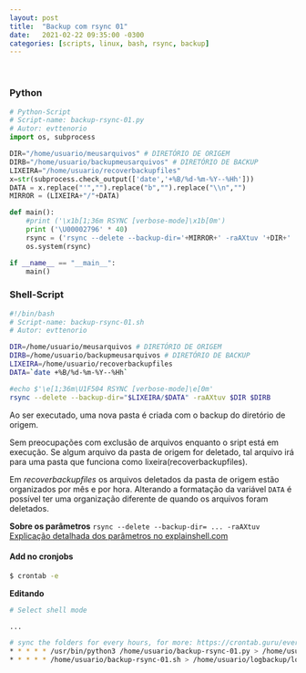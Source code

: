 ```yaml
---
layout: post
title:  "Backup com rsync 01"
date:   2021-02-22 09:35:00 -0300
categories: [scripts, linux, bash, rsync, backup]
---
```



&nbsp;

### Python

```py
# Python-Script
# Script-name: backup-rsync-01.py
# Autor: evttenorio
import os, subprocess

DIR="/home/usuario/meusarquivos" # DIRETÓRIO DE ORIGEM
DIRB="/home/usuario/backupmeusarquivos" # DIRETÓRIO DE BACKUP
LIXEIRA="/home/usuario/recoverbackupfiles"
x=str(subprocess.check_output(['date','+%B/%d-%m-%Y--%Hh']))
DATA = x.replace("'","").replace("b","").replace("\\n","")
MIRROR = (LIXEIRA+"/"+DATA)

def main():
    #print ('\x1b[1;36m RSYNC [verbose-mode]\x1b[0m')
    print ('\U00002796' * 40)
    rsync = ('rsync --delete --backup-dir='+MIRROR+' -raAXtuv '+DIR+' '+DIRB)
    os.system(rsync)

if __name__ == "__main__":
    main()
```

### Shell-Script

```sh
#!/bin/bash
# Script-name: backup-rsync-01.sh
# Autor: evttenorio

DIR=/home/usuario/meusarquivos # DIRETÓRIO DE ORIGEM
DIRB=/home/usuario/backupmeusarquivos # DIRETÓRIO DE BACKUP
LIXEIRA=/home/usuario/recoverbackupfiles
DATA=`date +%B/%d-%m-%Y--%Hh`

#echo $'\e[1;36m\U1F504 RSYNC [verbose-mode]\e[0m'
rsync --delete --backup-dir="$LIXEIRA/$DATA" -raAXtuv $DIR $DIRB
```

Ao ser executado, uma nova pasta é criada com o backup do diretório de origem. 

Sem preocupações com exclusão de arquivos enquanto o sript está em execução. 
Se algum arquivo da pasta de origem for deletado, tal arquivo irá para uma pasta que funciona como lixeira(recoverbackupfiles). 

Em *recoverbackupfiles* os arquivos deletados da pasta de origem estão organizados por mês e por hora. 
Alterando a formatação da variável `DATA` é possível ter uma organização diferente de quando os arquivos foram deletados.

**Sobre os parâmetros**
`rsync --delete --backup-dir= ... -raAXtuv` [Explicação detalhada dos parâmetros no explainshell.com](https://explainshell.com/explain?cmd=rsync+--delete+--backup-dir+-r+-a+-A+-X+-t+-u+-v)

#### Add no cronjobs

```bash
$ crontab -e
```

**Editando**

```bash
# Select shell mode

...

# sync the folders for every hours, for more: https://crontab.guru/every-1-hour
* * * * * /usr/bin/python3 /home/usuario/backup-rsync-01.py > /home/usuario/logbackup/loopbackup.log 2>&1
* * * * * /home/usuario/backup-rsync-01.sh > /home/usuario/logbackup/loopbackup.log 2>&1
```
